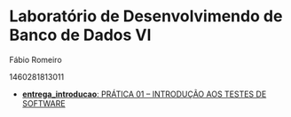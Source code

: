 # Laboratório de Desenvolvimendo de Banco de Dados VI

Fábio Romeiro

1460281813011

- [**entrega_introducao**: PRÁTICA 01 – INTRODUÇÃO AOS TESTES DE SOFTWARE]()